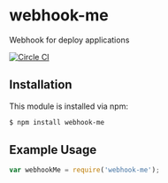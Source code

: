 # webhook-me

Webhook for deploy applications

[![Circle CI](https://circleci.com/gh/somadl/webhook-me.svg?style=svg)](https://circleci.com/gh/somadl/webhook-me)

## Installation

This module is installed via npm:

``` bash
$ npm install webhook-me
```

## Example Usage

``` js
var webhookMe = require('webhook-me');
```
